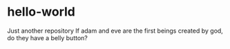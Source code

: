 # hello-world
Just another repository
If adam and eve are the first beings created by god, do they have a belly button?
